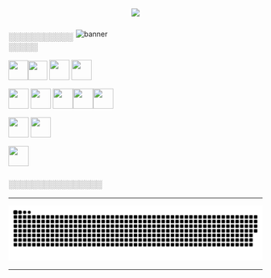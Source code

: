 <h1 align="center"> 
<img src="https://readme-typing-svg.herokuapp.com/?font=Righteous&size=35&center=true&vCenter=true&width=500&height=70&duration=4000&lines=Hi+There!+👋;+Welcome+to+My+GitHub!;" />
</h1>

<img align="right" alt="banner" width="370" src="https://media1.giphy.com/media/v1.Y2lkPTc5MGI3NjExdWR0dXdkOHRjMzk4dnZvNnE5MmZ3MXk5N3U4OTMycjJyemU0bTRuNSZlcD12MV9pbnRlcm5hbF9naWZfYnlfaWQmY3Q9Zw/Rpl1sod1vCXK0L2SUN/giphy.webp">
<h3> ░░░░░░░░░░░░░░░░ </h3>

<img src="https://cdn.jsdelivr.net/gh/devicons/devicon@latest/icons/html5/html5-original.svg" height="39" width="39"/><img src="https://cdn.jsdelivr.net/gh/devicons/devicon@latest/icons/css3/css3-original.svg" height="38" width="38" /> <img src="https://img.icons8.com/?size=100&id=QBqFNfPPB2Kx&format=png&color=000000" height="40" width="40"/> <img src="https://img.icons8.com/?size=100&id=CIAZz2CYc6Kc&format=png&color=000000" height="40" width="40" />


<img src="https://img.icons8.com/?size=100&id=RwtOBojoLS2N&format=png&color=000000" height="40" width="40"/> <img src="https://img.icons8.com/?size=100&id=t5K2CR8feVdX&format=png&color=000000" height="40" width="40" /> <img src="https://cdn.jsdelivr.net/gh/devicons/devicon@latest/icons/nodejs/nodejs-plain.svg" height="40" width="40"/><img src="https://img.icons8.com/?size=100&id=WNoJgbzDr3i2&format=png&color=000000" height="40" width="40"/><img src="https://img.icons8.com/?size=100&id=nn5BRPhPpKAT&format=png&color=000000" height="40" width="40"/>


<img src="https://img.icons8.com/?size=100&id=8verEw3iUvx0&format=png&color=000000" height="40" width="40" /> <img src="https://img.icons8.com/?size=100&id=bVGqATNwfhYq&format=png&color=000000" height="40" width="40"/> 


<img src="https://img.icons8.com/?size=100&id=wU62u24brJ44&format=png&color=000000g" height="40" width="40"/>   
<h3> ░░░░░░░░░░░░░░░░ </h3>         


          
<hr/>          

![Snake Game](https://github.com/Zero-7-1/Zero-7-1/blob/output/github-contribution-grid-snake.svg)
<hr/>          







